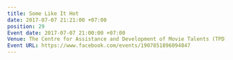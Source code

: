 ```yaml
---
title: Some Like It Hot
date: 2017-07-07 21:21:00 +07:00
position: 29
Event date: 2017-07-07 21:00:00 +07:00
Venue: The Centre for Assistance and Development of Movie Talents (TPD)
Event URL: https://www.facebook.com/events/1907851896094847
---
```


